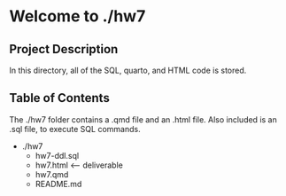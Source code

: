 # Welcome to ./hw7

## Project Description
In this directory, all of the SQL, quarto, and HTML code is stored. 

## Table of Contents

The ./hw7 folder contains a .qmd file and an .html file. Also included is an .sql file, to execute SQL commands. 

* ./hw7
  * hw7-ddl.sql
  * hw7.html  <-- deliverable
  * hw7.qmd
  * README.md
